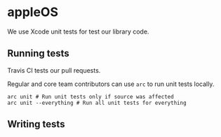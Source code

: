 # appleOS

We use Xcode unit tests for test our library code.

## Running tests

Travis CI tests our pull requests.

Regular and core team contributors can use `arc` to run unit tests locally.

    arc unit # Run unit tests only if source was affected
    arc unit --everything # Run all unit tests for everything

## Writing tests
